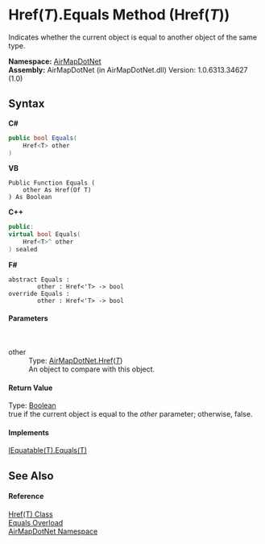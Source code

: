 # Href(*T*).Equals Method (Href(*T*))
 

Indicates whether the current object is equal to another object of the same type.

**Namespace:**&nbsp;<a href="b5783ccd-d544-c2c9-c0be-1f622d02460a">AirMapDotNet</a><br />**Assembly:**&nbsp;AirMapDotNet (in AirMapDotNet.dll) Version: 1.0.6313.34627 (1.0)

## Syntax

**C#**<br />
``` C#
public bool Equals(
	Href<T> other
)
```

**VB**<br />
``` VB
Public Function Equals ( 
	other As Href(Of T)
) As Boolean
```

**C++**<br />
``` C++
public:
virtual bool Equals(
	Href<T>^ other
) sealed
```

**F#**<br />
``` F#
abstract Equals : 
        other : Href<'T> -> bool 
override Equals : 
        other : Href<'T> -> bool 
```


#### Parameters
&nbsp;<dl><dt>other</dt><dd>Type: <a href="a3796332-89fd-76df-b97a-b0b6435f2b87">AirMapDotNet.Href</a>(<a href="a3796332-89fd-76df-b97a-b0b6435f2b87">*T*</a>)<br />An object to compare with this object.</dd></dl>

#### Return Value
Type: <a href="http://msdn2.microsoft.com/en-us/library/a28wyd50" target="_blank">Boolean</a><br />true if the current object is equal to the *other* parameter; otherwise, false.

#### Implements
<a href="http://msdn2.microsoft.com/en-us/library/ms131190" target="_blank">IEquatable(T).Equals(T)</a><br />

## See Also


#### Reference
<a href="a3796332-89fd-76df-b97a-b0b6435f2b87">Href(T) Class</a><br /><a href="fde913e3-ecb0-40b1-52da-d64a045e675a">Equals Overload</a><br /><a href="b5783ccd-d544-c2c9-c0be-1f622d02460a">AirMapDotNet Namespace</a><br />